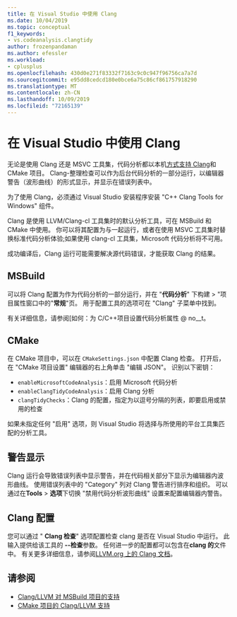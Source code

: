 ```yaml
---
title: 在 Visual Studio 中使用 Clang
ms.date: 10/04/2019
ms.topic: conceptual
f1_keywords:
- vs.codeanalysis.clangtidy
author: frozenpandaman
ms.author: efessler
ms.workload:
- cplusplus
ms.openlocfilehash: 430d0e271f83332f7163c9c0c947f96756ca7a7d
ms.sourcegitcommit: e95dd8cedcd180e0bce6a75c86cf861757918290
ms.translationtype: MT
ms.contentlocale: zh-CN
ms.lasthandoff: 10/09/2019
ms.locfileid: "72165139"
---
```

# <a name="using-clang-tidy-in-visual-studio"></a>在 Visual Studio 中使用 Clang

无论是使用 Clang 还是 MSVC 工具集，代码分析都以本机[方式支持 Clang](https://clang.llvm.org/extra/clang-tidy/)和 CMake 项目。 Clang-整理检查可以作为后台代码分析的一部分运行，以编辑器警告（波形曲线）的形式显示，并显示在错误列表中。

为了使用 Clang，必须通过 Visual Studio 安装程序安装 "C++ Clang Tools for Windows" 组件。

Clang 是使用 LLVM/Clang-cl 工具集时的默认分析工具，可在 MSBuild 和 CMake 中使用。 你可以将其配置为与一起运行，或者在使用 MSVC 工具集时替换标准代码分析体验;如果使用 clang-cl 工具集，Microsoft 代码分析将不可用。

成功编译后，Clang 运行可能需要解决源代码错误，才能获取 Clang 的结果。


## <a name="msbuild"></a>MSBuild

可以将 Clang 配置为作为代码分析的一部分运行，并在 "**代码分析**" 下构建  >  "项目属性窗口中的"**常规**"页。 用于配置工具的选项可在 "Clang" 子菜单中找到。

有关详细信息，请参阅[如何：为 C/C++项目设置代码分析属性 @ no__t。

## <a name="cmake"></a>CMake

在 CMake 项目中，可以在 `CMakeSettings.json` 中配置 Clang 检查。 打开后，在 "CMake 项目设置" 编辑器的右上角单击 "编辑 JSON"。 识别以下密钥：

- `enableMicrosoftCodeAnalysis`：启用 Microsoft 代码分析
- `enableClangTidyCodeAnalysis`：启用 Clang 分析
- `clangTidyChecks`：Clang 的配置，指定为以逗号分隔的列表，即要启用或禁用的检查

如果未指定任何 "启用" 选项，则 Visual Studio 将选择与所使用的平台工具集匹配的分析工具。

## <a name="warning-display"></a>警告显示

Clang 运行会导致错误列表中显示警告，并在代码相关部分下显示为编辑器内波形曲线。 使用错误列表中的 "Category" 列对 Clang 警告进行排序和组织。 可以通过在**Tools** > **选项**下切换 "禁用代码分析波形曲线" 设置来配置编辑器内警告。

## <a name="clang-tidy-configuration"></a>Clang 配置

您可以通过 " **Clang 检查**" 选项配置检查 clang 是否在 Visual Studio 中运行。 此输入提供给该工具的 **--检查**参数。 任何进一步的配置都可以包含在**clang 的**文件中。 有关更多详细信息，请参阅[LLVM.org 上的 Clang 文档](https://clang.llvm.org/extra/clang-tidy/)。

## <a name="see-also"></a>请参阅

- [Clang/LLVM 对 MSBuild 项目的支持](https://aka.ms/cpp/clangmsbuild)
- [CMake 项目的 Clang/LLVM 支持](https://aka.ms/cpp/clangcmake)
